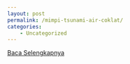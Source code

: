 ```yaml
---
layout: post
permalink: /mimpi-tsunami-air-coklat/
categories:
    - Uncategorized
---
```


[Baca Selengkapnya](/04)